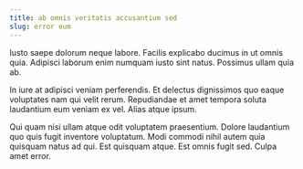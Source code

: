 ```yaml
---
title: ab omnis veritatis accusantium sed
slug: error eum
---
```


Iusto saepe dolorum neque labore. Facilis explicabo ducimus in ut omnis quia. Adipisci laborum enim numquam iusto sint natus. Possimus ullam quia ab.

In iure at adipisci veniam perferendis. Et delectus dignissimos quo eaque voluptates nam qui velit rerum. Repudiandae et amet tempora soluta laudantium eum veniam ex vel. Alias atque ipsum.

Qui quam nisi ullam atque odit voluptatem praesentium. Dolore laudantium quo quis fugit inventore voluptatum. Modi commodi nihil autem quia quisquam natus ad qui. Est quisquam atque. Est omnis fugit sed. Culpa amet error.

